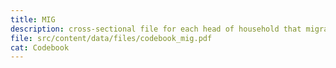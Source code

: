 ```yaml
---
title: MIG
description: cross-sectional file for each head of household that migrated to the U.S.
file: src/content/data/files/codebook_mig.pdf
cat: Codebook
---
```

